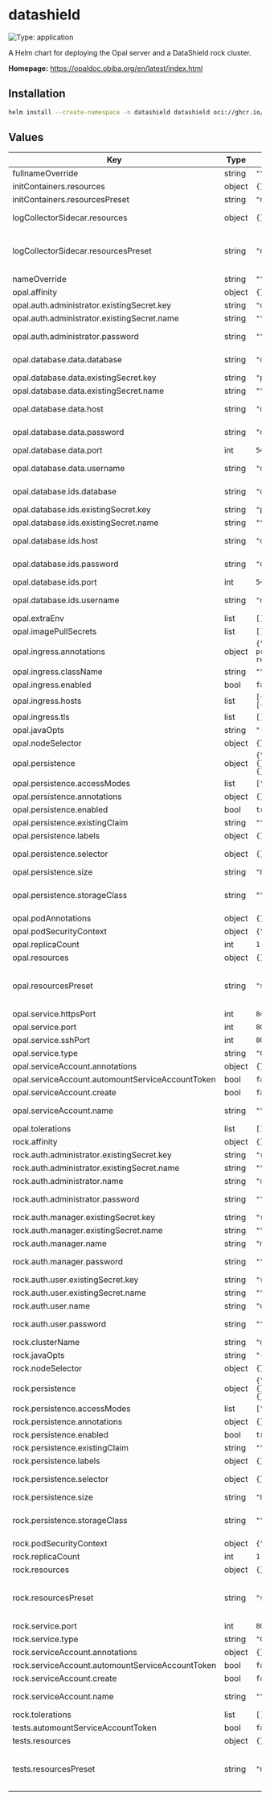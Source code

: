 # datashield

![Type: application](https://img.shields.io/badge/Type-application-informational?style=flat-square)

A Helm chart for deploying the Opal server and a DataShield rock cluster.

**Homepage:** <https://opaldoc.obiba.org/en/latest/index.html>

## Installation

```sh
helm install --create-namespace -n datashield datashield oci://ghcr.io/miracum/charts/datashield
```

## Values

| Key                                              | Type   | Default                                                                                                                                         | Description                                                                                                                                                                                                                                                                                                                                   |
| ------------------------------------------------ | ------ | ----------------------------------------------------------------------------------------------------------------------------------------------- | --------------------------------------------------------------------------------------------------------------------------------------------------------------------------------------------------------------------------------------------------------------------------------------------------------------------------------------------- |
| fullnameOverride                                 | string | `""`                                                                                                                                            | override the full release name                                                                                                                                                                                                                                                                                                                |
| initContainers.resources                         | object | `{}`                                                                                                                                            |                                                                                                                                                                                                                                                                                                                                               |
| initContainers.resourcesPreset                   | string | `"nano"`                                                                                                                                        |                                                                                                                                                                                                                                                                                                                                               |
| logCollectorSidecar.resources                    | object | `{}`                                                                                                                                            | configure the resources used by the log collector sidecar container used to tail the filesystem-stored log files                                                                                                                                                                                                                              |
| logCollectorSidecar.resourcesPreset              | string | `"nano"`                                                                                                                                        | set container resources according to one common preset (allowed values: none, nano, micro, small, medium, large, xlarge, 2xlarge). This is ignored if primary.resources is set (primary.resources is recommended for production). More information: <https://github.com/bitnami/charts/blob/main/bitnami/common/templates/_resources.tpl#L15> |
| nameOverride                                     | string | `""`                                                                                                                                            | override the release name                                                                                                                                                                                                                                                                                                                     |
| opal.affinity                                    | object | `{}`                                                                                                                                            | pod affinity                                                                                                                                                                                                                                                                                                                                  |
| opal.auth.administrator.existingSecret.key       | string | `"opal-administrator-password"`                                                                                                                 | key inside that existing secret that contains the administrator password                                                                                                                                                                                                                                                                      |
| opal.auth.administrator.existingSecret.name      | string | `""`                                                                                                                                            | name of an existing secret that contains the administrator password.                                                                                                                                                                                                                                                                          |
| opal.auth.administrator.password                 | string | `""`                                                                                                                                            | the password for the administrator user. If unset and no existing secret is specified, a random one is generated.                                                                                                                                                                                                                             |
| opal.database.data.database                      | string | `"opal_data"`                                                                                                                                   | name of the database inside. If postgresql.enabled=true, then postgresql.postgresqlDatabase is used                                                                                                                                                                                                                                           |
| opal.database.data.existingSecret.key            | string | `"password"`                                                                                                                                    | name of the key in `database.data.existingSecret.name` to use as the password to the DB.                                                                                                                                                                                                                                                      |
| opal.database.data.existingSecret.name           | string | `""`                                                                                                                                            | name of an existing secret containing the password to the DB.                                                                                                                                                                                                                                                                                 |
| opal.database.data.host                          | string | `"data.host.example.com"`                                                                                                                       | database hostname of an external database used to store data. Only used if `postgresql.enabled` is set to `false`.                                                                                                                                                                                                                            |
| opal.database.data.password                      | string | `"opal_data_password"`                                                                                                                          | the database password. Only used if postgresql.enabled=false, otherwise the secret created by the postgresql chart is used                                                                                                                                                                                                                    |
| opal.database.data.port                          | int    | `5432`                                                                                                                                          | port used to connect to the postgres DB                                                                                                                                                                                                                                                                                                       |
| opal.database.data.username                      | string | `"opal_data_admin"`                                                                                                                             | username used to connect to the DB. Note that this name is currently used even if postgresql.enabled=true                                                                                                                                                                                                                                     |
| opal.database.ids.database                       | string | `"opal_ids"`                                                                                                                                    | name of the database inside. If postgresql.enabled=true, then postgresql.postgresqlDatabase is used                                                                                                                                                                                                                                           |
| opal.database.ids.existingSecret.key             | string | `"password"`                                                                                                                                    | name of the key in `database.data.existingSecret.name` to use as the password to the DB.                                                                                                                                                                                                                                                      |
| opal.database.ids.existingSecret.name            | string | `""`                                                                                                                                            | name of an existing secret containing the password to the DB.                                                                                                                                                                                                                                                                                 |
| opal.database.ids.host                           | string | `"data.host.example.com"`                                                                                                                       | database hostname of an external database used to store ids. Only used if `postgresql.enabled` is set to `false`.                                                                                                                                                                                                                             |
| opal.database.ids.password                       | string | `"opal"`                                                                                                                                        | the database password. Only used if postgresql.enabled=false, otherwise the secret created by the postgresql chart is used                                                                                                                                                                                                                    |
| opal.database.ids.port                           | int    | `5432`                                                                                                                                          | port used to connect to the postgres DB                                                                                                                                                                                                                                                                                                       |
| opal.database.ids.username                       | string | `"opal_ids_password"`                                                                                                                           | username used to connect to the DB. Note that this name is currently used even if postgresql.enabled=true                                                                                                                                                                                                                                     |
| opal.extraEnv                                    | list   | `[]`                                                                                                                                            | extra environment variables to set on the opal api container                                                                                                                                                                                                                                                                                  |
| opal.imagePullSecrets                            | list   | `[]`                                                                                                                                            | image pull secrets used by the opal container                                                                                                                                                                                                                                                                                                 |
| opal.ingress.annotations                         | object | `{"nginx.ingress.kubernetes.io/backend-protocol":"HTTPS","nginx.ingress.kubernetes.io/force-ssl-redirect":"true"}`                              | extra annotations to apply to the Ingress resource                                                                                                                                                                                                                                                                                            |
| opal.ingress.className                           | string | `""`                                                                                                                                            | ingressClassName to use                                                                                                                                                                                                                                                                                                                       |
| opal.ingress.enabled                             | bool   | `false`                                                                                                                                         | create an Ingress for the application                                                                                                                                                                                                                                                                                                         |
| opal.ingress.hosts                               | list   | `[{"host":"opal.127.0.0.1.nip.io","paths":[{"path":"/","pathType":"ImplementationSpecific","portName":"http"}]}]`                               | list of ingress hosts                                                                                                                                                                                                                                                                                                                         |
| opal.ingress.tls                                 | list   | `[]`                                                                                                                                            | TLS configuration                                                                                                                                                                                                                                                                                                                             |
| opal.javaOpts                                    | string | `"-XX:+UseG1GC -XX:+UseContainerSupport"`                                                                                                       | sets the value for the `JAVA_OPTS` environment variable                                                                                                                                                                                                                                                                                       |
| opal.nodeSelector                                | object | `{}`                                                                                                                                            | pod node selector                                                                                                                                                                                                                                                                                                                             |
| opal.persistence                                 | object | `{"accessModes":["ReadWriteOnce"],"annotations":{},"enabled":true,"existingClaim":"","labels":{},"selector":{},"size":"8Gi","storageClass":""}` | configuration for the server persistence                                                                                                                                                                                                                                                                                                      |
| opal.persistence.accessModes                     | list   | `["ReadWriteOnce"]`                                                                                                                             | PVC Access Mode for data volume                                                                                                                                                                                                                                                                                                               |
| opal.persistence.annotations                     | object | `{}`                                                                                                                                            | annotations for the PVC                                                                                                                                                                                                                                                                                                                       |
| opal.persistence.enabled                         | bool   | `true`                                                                                                                                          | enable data persistence using PVC                                                                                                                                                                                                                                                                                                             |
| opal.persistence.existingClaim                   | string | `""`                                                                                                                                            | name of an existing PVC to use                                                                                                                                                                                                                                                                                                                |
| opal.persistence.labels                          | object | `{}`                                                                                                                                            | labels for the PVC                                                                                                                                                                                                                                                                                                                            |
| opal.persistence.selector                        | object | `{}`                                                                                                                                            | selector to match an existing Persistent Volume (this value is evaluated as a template) selector: matchLabels: app: my-app                                                                                                                                                                                                                    |
| opal.persistence.size                            | string | `"8Gi"`                                                                                                                                         | PVC Storage Request for volume                                                                                                                                                                                                                                                                                                                |
| opal.persistence.storageClass                    | string | `""`                                                                                                                                            | PVC Storage Class for data volume If defined, storageClassName: <storageClass> If set to "-", storageClassName: "", which disables dynamic provisioning If undefined (the default) or set to null, no storageClassName spec is set, choosing the default provisioner.                                                                         |
| opal.podAnnotations                              | object | `{}`                                                                                                                                            | annotations to set on the opal pod                                                                                                                                                                                                                                                                                                            |
| opal.podSecurityContext                          | object | `{"fsGroup":101}`                                                                                                                               | the pod security context                                                                                                                                                                                                                                                                                                                      |
| opal.replicaCount                                | int    | `1`                                                                                                                                             | number of replicas. Should be kept as 1 unless ReadWriteMany persistence is used                                                                                                                                                                                                                                                              |
| opal.resources                                   | object | `{}`                                                                                                                                            | resource limits and requests                                                                                                                                                                                                                                                                                                                  |
| opal.resourcesPreset                             | string | `"small"`                                                                                                                                       | set container resources according to one common preset (allowed values: none, nano, micro, small, medium, large, xlarge, 2xlarge). This is ignored if primary.resources is set (primary.resources is recommended for production). More information: <https://github.com/bitnami/charts/blob/main/bitnami/common/templates/_resources.tpl#L15> |
| opal.service.httpsPort                           | int    | `8443`                                                                                                                                          | the port for the TLS-secured interface                                                                                                                                                                                                                                                                                                        |
| opal.service.port                                | int    | `8080`                                                                                                                                          | the port for the main web interface                                                                                                                                                                                                                                                                                                           |
| opal.service.sshPort                             | int    | `8022`                                                                                                                                          | the port for SSH access                                                                                                                                                                                                                                                                                                                       |
| opal.service.type                                | string | `"ClusterIP"`                                                                                                                                   | the type of service                                                                                                                                                                                                                                                                                                                           |
| opal.serviceAccount.annotations                  | object | `{}`                                                                                                                                            | Annotations to add to the service account                                                                                                                                                                                                                                                                                                     |
| opal.serviceAccount.automountServiceAccountToken | bool   | `false`                                                                                                                                         | whether to automount the SA token.                                                                                                                                                                                                                                                                                                            |
| opal.serviceAccount.create                       | bool   | `false`                                                                                                                                         | Specifies whether a service account should be created.                                                                                                                                                                                                                                                                                        |
| opal.serviceAccount.name                         | string | `""`                                                                                                                                            | The name of the service account to use. If not set and create is true, a name is generated using the fullname template                                                                                                                                                                                                                        |
| opal.tolerations                                 | list   | `[]`                                                                                                                                            | pod tolerations                                                                                                                                                                                                                                                                                                                               |
| rock.affinity                                    | object | `{}`                                                                                                                                            | pod affinity                                                                                                                                                                                                                                                                                                                                  |
| rock.auth.administrator.existingSecret.key       | string | `"rock-administrator-password"`                                                                                                                 | key inside that existing secret that contains the administrator password                                                                                                                                                                                                                                                                      |
| rock.auth.administrator.existingSecret.name      | string | `""`                                                                                                                                            | name of an existing secret that contains the administrator password.                                                                                                                                                                                                                                                                          |
| rock.auth.administrator.name                     | string | `"administrator"`                                                                                                                               | the user name for the administrator user.                                                                                                                                                                                                                                                                                                     |
| rock.auth.administrator.password                 | string | `""`                                                                                                                                            | the password for the administrator user. If unset and no existing secret is specified, a random one is generated.                                                                                                                                                                                                                             |
| rock.auth.manager.existingSecret.key             | string | `"rock-manager-password"`                                                                                                                       | key inside that existing secret that contains the manager password                                                                                                                                                                                                                                                                            |
| rock.auth.manager.existingSecret.name            | string | `""`                                                                                                                                            | name of an existing secret that contains the manager password.                                                                                                                                                                                                                                                                                |
| rock.auth.manager.name                           | string | `"manager"`                                                                                                                                     | the user name for the manager user.                                                                                                                                                                                                                                                                                                           |
| rock.auth.manager.password                       | string | `""`                                                                                                                                            | the password for the manager user. If unset and no existing secret is specified, a random one is generated.                                                                                                                                                                                                                                   |
| rock.auth.user.existingSecret.key                | string | `"rock-user-password"`                                                                                                                          | key inside that existing secret that contains the user password                                                                                                                                                                                                                                                                               |
| rock.auth.user.existingSecret.name               | string | `""`                                                                                                                                            | name of an existing secret that contains the user password.                                                                                                                                                                                                                                                                                   |
| rock.auth.user.name                              | string | `"user"`                                                                                                                                        | the user name for the user user.                                                                                                                                                                                                                                                                                                              |
| rock.auth.user.password                          | string | `""`                                                                                                                                            | the password for the user. If unset and no existing secret is specified, a random one is generated.                                                                                                                                                                                                                                           |
| rock.clusterName                                 | string | `"default"`                                                                                                                                     | rock cluster name. Evaluated as a template                                                                                                                                                                                                                                                                                                    |
| rock.javaOpts                                    | string | `"-XX:+UseG1GC"`                                                                                                                                | sets the value for the `JAVA_OPTS` environment variable                                                                                                                                                                                                                                                                                       |
| rock.nodeSelector                                | object | `{}`                                                                                                                                            | pod node selector                                                                                                                                                                                                                                                                                                                             |
| rock.persistence                                 | object | `{"accessModes":["ReadWriteOnce"],"annotations":{},"enabled":true,"existingClaim":"","labels":{},"selector":{},"size":"8Gi","storageClass":""}` | configuration for the server persistence                                                                                                                                                                                                                                                                                                      |
| rock.persistence.accessModes                     | list   | `["ReadWriteOnce"]`                                                                                                                             | PVC Access Mode for data volume                                                                                                                                                                                                                                                                                                               |
| rock.persistence.annotations                     | object | `{}`                                                                                                                                            | annotations for the PVC                                                                                                                                                                                                                                                                                                                       |
| rock.persistence.enabled                         | bool   | `true`                                                                                                                                          | enable data persistence using PVC                                                                                                                                                                                                                                                                                                             |
| rock.persistence.existingClaim                   | string | `""`                                                                                                                                            | name of an existing PVC to use                                                                                                                                                                                                                                                                                                                |
| rock.persistence.labels                          | object | `{}`                                                                                                                                            | labels for the PVC                                                                                                                                                                                                                                                                                                                            |
| rock.persistence.selector                        | object | `{}`                                                                                                                                            | selector to match an existing Persistent Volume (this value is evaluated as a template) selector: matchLabels: app: my-app                                                                                                                                                                                                                    |
| rock.persistence.size                            | string | `"8Gi"`                                                                                                                                         | PVC Storage Request for volume                                                                                                                                                                                                                                                                                                                |
| rock.persistence.storageClass                    | string | `""`                                                                                                                                            | PVC Storage Class for data volume If defined, storageClassName: <storageClass> If set to "-", storageClassName: "", which disables dynamic provisioning If undefined (the default) or set to null, no storageClassName spec is set, choosing the default provisioner.                                                                         |
| rock.podSecurityContext                          | object | `{"fsGroup":104}`                                                                                                                               | pod security context                                                                                                                                                                                                                                                                                                                          |
| rock.replicaCount                                | int    | `1`                                                                                                                                             | number of rock instances in the cluster                                                                                                                                                                                                                                                                                                       |
| rock.resources                                   | object | `{}`                                                                                                                                            | resource limits and requests                                                                                                                                                                                                                                                                                                                  |
| rock.resourcesPreset                             | string | `"small"`                                                                                                                                       | set container resources according to one common preset (allowed values: none, nano, micro, small, medium, large, xlarge, 2xlarge). This is ignored if primary.resources is set (primary.resources is recommended for production). More information: <https://github.com/bitnami/charts/blob/main/bitnami/common/templates/_resources.tpl#L15> |
| rock.service.port                                | int    | `8085`                                                                                                                                          | the port for the REST API                                                                                                                                                                                                                                                                                                                     |
| rock.service.type                                | string | `"ClusterIP"`                                                                                                                                   | the type of service                                                                                                                                                                                                                                                                                                                           |
| rock.serviceAccount.annotations                  | object | `{}`                                                                                                                                            | Annotations to add to the service account                                                                                                                                                                                                                                                                                                     |
| rock.serviceAccount.automountServiceAccountToken | bool   | `false`                                                                                                                                         | whether to automount the SA token.                                                                                                                                                                                                                                                                                                            |
| rock.serviceAccount.create                       | bool   | `false`                                                                                                                                         | Specifies whether a service account should be created.                                                                                                                                                                                                                                                                                        |
| rock.serviceAccount.name                         | string | `""`                                                                                                                                            | The name of the service account to use. If not set and create is true, a name is generated using the fullname template                                                                                                                                                                                                                        |
| rock.tolerations                                 | list   | `[]`                                                                                                                                            | pod tolerations                                                                                                                                                                                                                                                                                                                               |
| tests.automountServiceAccountToken               | bool   | `false`                                                                                                                                         |                                                                                                                                                                                                                                                                                                                                               |
| tests.resources                                  | object | `{}`                                                                                                                                            | configure the test pods resource requests and limits                                                                                                                                                                                                                                                                                          |
| tests.resourcesPreset                            | string | `"nano"`                                                                                                                                        | set container resources according to one common preset (allowed values: none, nano, micro, small, medium, large, xlarge, 2xlarge). This is ignored if primary.resources is set (primary.resources is recommended for production). More information: <https://github.com/bitnami/charts/blob/main/bitnami/common/templates/_resources.tpl#L15> |
